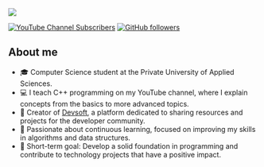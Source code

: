 <div align="center">
</div>
<img src="https://i.imgur.com/Qvnxni6.png">

[![YouTube Channel Subscribers](https://img.shields.io/youtube/channel/subscribers/UCIjEgHA1vatSR2K4rfcdNRg?style=social)](https://youtube.com/@jhonquispemr?si=iNcsh_RMqfyTXNfZ)
[![GitHub followers](https://img.shields.io/github/followers/arisguimera?style=social)](https://github.com/jhonquispemr)
## About me
- 🎓 Computer Science student at the Private University of Applied Sciences.
- 💻 I teach C++ programming on my YouTube channel, where I explain concepts from the basics to more advanced topics.
- 🚀 Creator of [Devsoft](https://devsoft.lat), a platform dedicated to sharing resources and projects for the developer community.
- 🌱 Passionate about continuous learning, focused on improving my skills in algorithms and data structures.
- 🎯 Short-term goal: Develop a solid foundation in programming and contribute to technology projects that have a positive impact.
